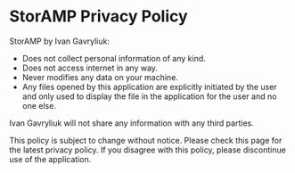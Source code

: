 # StorAMP Privacy Policy

StorAMP by Ivan Gavryliuk:

- Does not collect personal information of any kind.
- Does not access internet in any way.
- Never modifies any data on your machine.
- Any files opened by this application are explicitly initiated by the user and only used to display the file in the application for the user and no one else.

Ivan Gavryliuk will not share any information with any third parties.

This policy is subject to change without notice. Please check this page for the latest privacy policy. If you disagree with this policy, please discontinue use of the application.
